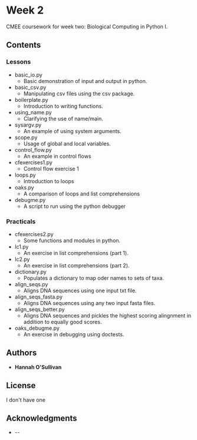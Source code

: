 # Week 2

CMEE coursework for week two: Biological Computing in Python I.

## Contents

### Lessons
* basic_io.py
    * Basic demonstration of input and output in python.
* basic_csv.py
    * Manipulating csv files using the csv package.
* boilerplate.py
    * Introduction to writing functions.
* using_name.py
    * Clarifying the use of name/main.
* sysargv.py
    * An example of using system arguments.
* scope.py
    * Usage of global and local variables.
* control_flow.py
    * An example in control flows
* cfexercises1.py
    * Control flow exercise 1
* loops.py
    * Introduction to loops
* oaks.py
    * A comparison of loops and list comprehensions
* debugme.py
    * A script to run using the python debugger

### Practicals
* cfexercises2.py
    * Some functions and modules in python.
* lc1.py
    * An exercise in list comprehensions (part 1).
* lc2.py
    * An exercise in list comprehensions (part 2).
* dictionary.py
    * Populates a dictionary to map oder names to sets of taxa.
* align_seqs.py
    * Aligns DNA sequences using one input txt file.
* align_seqs_fasta.py
    * Aligns DNA sequences using any two input fasta files.
* align_seqs_better.py
    * Aligns DNA sequences and pickles the highest scoring alingnment
        in addition to equally good scores.
* oaks_debugme.py
    * An exercise in debugging using doctests.

## Authors

* **Hannah O'Sullivan**

## License

I don't have one

## Acknowledgments

* --
